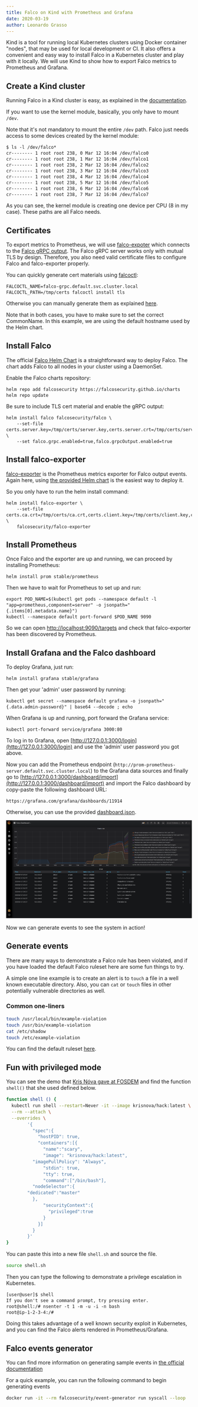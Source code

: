 ```yaml
---
title: Falco on Kind with Prometheus and Grafana
date: 2020-03-19
author: Leonardo Grasso
---
```


Kind is a tool for running local Kubernetes clusters using Docker container "nodes", that may be used for local development or CI. It also offers a convenient and easy way to install Falco in a Kubernetes cluster and play with it locally. We will use Kind to show how to export Falco metrics to Prometheus and Grafana.

## Create a Kind cluster
Running Falco in a Kind cluster is easy, as explained in the [documentation](https://falco.org/docs/running/#running-falco-in-a-kind-cluster). 

If you want to use the kernel module, basically, you only have to mount `/dev`.

Note that it's not mandatory to mount the entire `/dev` path. Falco just needs access to some devices created by the kernel module:

```
$ ls -l /dev/falco*
cr-------- 1 root root 238, 0 Mar 12 16:04 /dev/falco0
cr-------- 1 root root 238, 1 Mar 12 16:04 /dev/falco1
cr-------- 1 root root 238, 2 Mar 12 16:04 /dev/falco2
cr-------- 1 root root 238, 3 Mar 12 16:04 /dev/falco3
cr-------- 1 root root 238, 4 Mar 12 16:04 /dev/falco4
cr-------- 1 root root 238, 5 Mar 12 16:04 /dev/falco5
cr-------- 1 root root 238, 6 Mar 12 16:04 /dev/falco6
cr-------- 1 root root 238, 7 Mar 12 16:04 /dev/falco7
```
As you can see, the kernel module is creating one device per CPU (8 in my case). These paths are all Falco needs.

## Certificates
To export metrics to Prometheus, we will use [falco-expoter](https://github.com/falcosecurity/falco-exporter) which connects to the [Falco gRPC output](https://falco.org/docs/grpc/). The Falco gRPC server works only with mutual TLS by design. Therefore, you also need valid certificate files to configure Falco and falco-exporter properly.

You can quickly generate cert materials using [falcoctl](https://github.com/falcosecurity/falcoctl): 
```
FALCOCTL_NAME=falco-grpc.default.svc.cluster.local FALCOCTL_PATH=/tmp/certs falcoctl install tls 
```
Otherwise you can manually generate them as explained [here](https://falco.org/docs/grpc/#certificates).

Note that in both cases, you have to make sure to set the correct CommonName. In this example, we are using the default hostname used by the Helm chart.

## Install Falco
The official [Falco Helm Chart](https://github.com/falcosecurity/charts/tree/master/falco) is a straightforward way to deploy Falco. The chart adds Falco to all nodes in your cluster using a DaemonSet.

Enable the Falco charts repository:

```
helm repo add falcosecurity https://falcosecurity.github.io/charts
helm repo update
```

Be sure to include TLS cert material and enable the gRPC output:
```
helm install falco falcosecurity/falco \
    --set-file certs.server.key=/tmp/certs/server.key,certs.server.crt=/tmp/certs/server.crt,certs.ca.crt=/tmp/certs/ca.crt \
    --set falco.grpc.enabled=true,falco.grpcOutput.enabled=true
```

## Install falco-exporter
[falco-exporter](https://github.com/falcosecurity/falco-exporter) is the Prometheus metrics exporter for Falco output events. Again here, using [the provided Helm chart](https://github.com/falcosecurity/charts/tree/master/falco-exporter) is the easiest way to deploy it.

So you only have to run the helm install command:

```
helm install falco-exporter \ 
    --set-file certs.ca.crt=/tmp/certs/ca.crt,certs.client.key=/tmp/certs/client.key,certs.client.crt=/tmp/certs/client.crt \
    falcosecurity/falco-exporter 
```

## Install Prometheus

Once Falco and the exporter are up and running, we can proceed by installing Prometheus:
```
helm install prom stable/prometheus
```

Then we have to wait for Prometheus to set up and run:
```
export POD_NAME=$(kubectl get pods --namespace default -l "app=prometheus,component=server" -o jsonpath="{.items[0].metadata.name}")
kubectl --namespace default port-forward $POD_NAME 9090
```
So we can open [http://localhost:9090/targets](http://localhost:9090/targets) and check that falco-exporter has been discovered by Prometheus.


## Install Grafana and the Falco dashboard

To deploy Grafana, just run:
```
helm install grafana stable/grafana
```
Then get your 'admin' user password by running:
```
kubectl get secret --namespace default grafana -o jsonpath="{.data.admin-password}" | base64 --decode ; echo
```
When Grafana is up and running, port forward the Grafana service:
```
kubectl port-forward service/grafana 3000:80
```
To log in to Grafana, open [http://127.0.0.1:3000/login](http://127.0.0.1:3000/login) and use the 'admin' user password you got above.

Now you can add the Prometheus endpoint (`http://prom-prometheus-server.default.svc.cluster.local`) to the Grafana data sources and finally go to [http://127.0.0.1:3000/dashboard/import](http://127.0.0.1:3000/dashboard/import) and import the Falco dashboard  by copy-paste the following dashboard URL:
```
https://grafana.com/grafana/dashboards/11914
```
Otherwise, you can use the provided [dashboard.json](https://github.com/falcosecurity/falco-exporter/blob/master/grafana/dashboard.json).

![Falco dashboard](https://github.com/falcosecurity/falco-exporter/raw/master/grafana/preview.png)

Now we can generate events to see the system in action!

## Generate events 

There are many ways to demonstrate a Falco rule has been violated, and if you have loaded the default Falco ruleset here are some fun things to try.

A simple one line example is to create an alert is to `touch` a file in a well known executable directory. Also, you can `cat` or `touch` files in other potentially vulnerable directories as well.

### Common one-liners

```bash
touch /usr/local/bin/example-violation
touch /usr/bin/example-violation
cat /etc/shadow
touch /etc/example-violation
```

You can find the default ruleset [here](https://github.com/falcosecurity/falco/blob/master/rules/falco_rules.yaml). 

## Fun with privileged mode 

You can see the demo that [Kris Nóva gave at FOSDEM](https://www.youtube.com/watch?v=VrtkKgfJ3RI) and find the function `shell()` that she used defined below.


```bash
function shell () {
  kubectl run shell --restart=Never -it --image krisnova/hack:latest \
  --rm --attach \
  --overrides \
        '{
          "spec":{
            "hostPID": true,
            "containers":[{
              "name":"scary",
              "image": "krisnova/hack:latest",
	      "imagePullPolicy": "Always",
              "stdin": true,
              "tty": true,
              "command":["/bin/bash"],
	      "nodeSelector":{
		"dedicated":"master" 
	      },
              "securityContext":{
                "privileged":true
              }
            }]
          }
        }'
}
```

You can paste this into a new file `shell.sh` and source the file.

```bash
source shell.sh
```

Then you can type the following to demonstrate a privilege escalation in Kubernetes.

```
[user@user]$ shell
If you don't see a command prompt, try pressing enter.
root@shell:/# nsenter -t 1 -m -u -i -n bash
root@ip-1-2-3-4:/# 
```

Doing this takes advantage of a well known security exploit in Kubernetes, and you can find the Falco alerts rendered in Prometheus/Grafana. 


## Falco events generator 

You can find more information on generating sample events in [the official documentation](https://falco.org/docs/event-sources/sample-events/)

For a quick example, you can run the following command to begin generating events

```bash
docker run -it --rm falcosecurity/event-generator run syscall --loop
```
